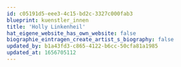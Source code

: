 ```yaml
---
id: c05191d5-eee3-4c15-bd2c-3327c000fab3
blueprint: kuenstler_innen
title: 'Holly Linkenheil'
hat_eigene_website_has_own_website: false
biographie_eintragen_create_artist_s_biography: false
updated_by: b1a43fd3-c865-4122-b6cc-50cfa81a1985
updated_at: 1656705112
---
```

